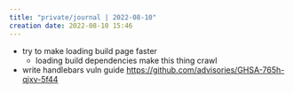 ```yaml
---
title: "private/journal | 2022-08-10"
creation date: 2022-08-10 15:46
---
```


- try to make loading build page faster
	- loading build dependencies make this thing crawl
- write handlebars vuln guide https://github.com/advisories/GHSA-765h-qjxv-5f44